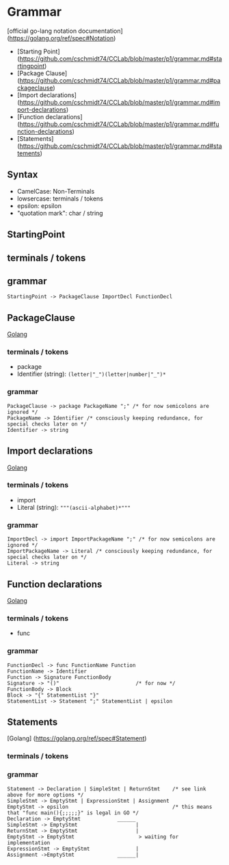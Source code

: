 # Grammar
[official go-lang notation documentation] (https://golang.org/ref/spec#Notation)
- [Starting Point] (https://github.com/cschmidt74/CCLab/blob/master/p1/grammar.md#startingpoint)
- [Package Clause] (https://github.com/cschmidt74/CCLab/blob/master/p1/grammar.md#packageclause)  
- [Import declarations] (https://github.com/cschmidt74/CCLab/blob/master/p1/grammar.md#import-declarations)
- [Function declarations] (https://github.com/cschmidt74/CCLab/blob/master/p1/grammar.md#function-declarations)
- [Statements] (https://github.com/cschmidt74/CCLab/blob/master/p1/grammar.md#statements)

## Syntax
- CamelCase: Non-Terminals
- lowsercase: terminals / tokens
- epsilon: epsilon
- "quotation mark": char / string

## StartingPoint

## terminals / tokens

## grammar
```
StartingPoint -> PackageClause ImportDecl FunctionDecl
```

## PackageClause
[Golang](https://golang.org/ref/spec#PackageClause)
  
### terminals / tokens
- package
- Identifier (string): `(letter|"_")(letter|number|"_")*`
  
### grammar
```
PackageClause -> package PackageName ";" /* for now semicolons are ignored */
PackageName -> Identifier /* consciously keeping redundance, for special checks later on */
Identifier -> string  
```  

## Import declarations
[Golang](https://golang.org/ref/spec#ImportDecl)
  
### terminals / tokens
- import
- Literal (string): `"""(ascii-alphabet)*"""`
  
### grammar
```
ImportDecl -> import ImportPackageName ";" /* for now semicolons are ignored */
ImportPackageName -> Literal /* consciously keeping redundance, for special checks later on */
Literal -> string
```
## Function declarations
[Golang](https://golang.org/ref/spec#Function_declarations)
  
### terminals / tokens
- func

### grammar
```
FunctionDecl -> func FunctionName Function
FunctionName -> Identifier
Function -> Signature FunctionBody
Signature -> "()"                         /* for now */
FunctionBody -> Block
Block -> "{" StatementList "}"
StatementList -> Statement ";" StatementList | epsilon 
```

## Statements
[Golang] (https://golang.org/ref/spec#Statement)
  
### terminals / tokens

### grammar
```
Statement -> Declaration | SimpleStmt | ReturnStmt    /* see link above for more options */
SimpleStmt -> EmptyStmt | ExpressionStmt | Assignment 
EmptyStmt -> epsilon                                  /* this means that "func main(){;;;;;}" is legal in GO */
Declaration -> EmptyStmt            ______
SimpleStmt -> EmptyStmt                   |
ReturnStmt -> EmptyStmt                   |
EmptyStmt -> EmptyStmt                     > waiting for implementation
ExpressionStmt -> EmptyStmt               |
Assignment ->EmptyStmt              ______|
```
